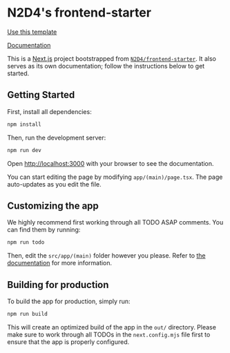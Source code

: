 # N2D4's frontend-starter

[Use this template](https://github.com/new?template_name=frontend-starter&template_owner=N2D4)

[Documentation](https://n2d4.github.io/frontend-starter)

This is a [Next.js](https://nextjs.org/) project bootstrapped from [`N2D4/frontend-starter`](https://github.com/N2D4/frontend-starter). It also serves as its own documentation; follow the instructions below to get started.

## Getting Started

First, install all dependencies:

```sh
npm install
```

Then, run the development server:

```sh
npm run dev
```

Open [http://localhost:3000](http://localhost:3000) with your browser to see the documentation.

You can start editing the page by modifying `app/(main)/page.tsx`. The page auto-updates as you edit the file.

## Customizing the app

We highly recommend first working through all TODO<!-- --> ASAP comments. You can find them by running:

```sh
npm run todo
```

Then, edit the `src/app/(main)` folder however you please. Refer to [the documentation](https://n2d4.github.io/frontend-starter) for more information.

## Building for production

To build the app for production, simply run:

```sh
npm run build
```

This will create an optimized build of the app in the `out/` directory. Please make sure to work through all TODOs in the `next.config.mjs` file first to ensure that the app is properly configured.
